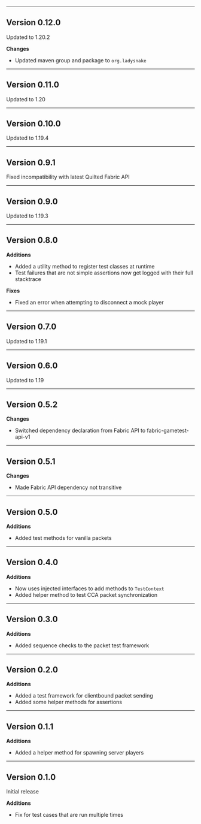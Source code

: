 ------------------------------------------------------
Version 0.12.0
------------------------------------------------------
Updated to 1.20.2

**Changes**
- Updated maven group and package to `org.ladysnake`

------------------------------------------------------
Version 0.11.0
------------------------------------------------------
Updated to 1.20

------------------------------------------------------
Version 0.10.0
------------------------------------------------------
Updated to 1.19.4

------------------------------------------------------
Version 0.9.1
------------------------------------------------------
Fixed incompatibility with latest Quilted Fabric API

------------------------------------------------------
Version 0.9.0
------------------------------------------------------
Updated to 1.19.3

------------------------------------------------------
Version 0.8.0
------------------------------------------------------
**Additions**
- Added a utility method to register test classes at runtime
- Test failures that are not simple assertions now get logged with their full stacktrace

**Fixes**
- Fixed an error when attempting to disconnect a mock player

------------------------------------------------------
Version 0.7.0
------------------------------------------------------
Updated to 1.19.1

------------------------------------------------------
Version 0.6.0
------------------------------------------------------
Updated to 1.19

------------------------------------------------------
Version 0.5.2
------------------------------------------------------
**Changes**
- Switched dependency declaration from Fabric API to fabric-gametest-api-v1

------------------------------------------------------
Version 0.5.1
------------------------------------------------------
**Changes**
- Made Fabric API dependency not transitive

------------------------------------------------------
Version 0.5.0
------------------------------------------------------
**Additions**
- Added test methods for vanilla packets

------------------------------------------------------
Version 0.4.0
------------------------------------------------------
**Additions**
- Now uses injected interfaces to add methods to `TestContext`
- Added helper method to test CCA packet synchronization

------------------------------------------------------
Version 0.3.0
------------------------------------------------------
**Additions**
- Added sequence checks to the packet test framework

------------------------------------------------------
Version 0.2.0
------------------------------------------------------
**Additions**
- Added a test framework for clientbound packet sending
- Added some helper methods for assertions

------------------------------------------------------
Version 0.1.1
------------------------------------------------------
**Additions**
- Added a helper method for spawning server players

------------------------------------------------------
Version 0.1.0
------------------------------------------------------
Initial release

**Additions**
- Fix for test cases that are run multiple times